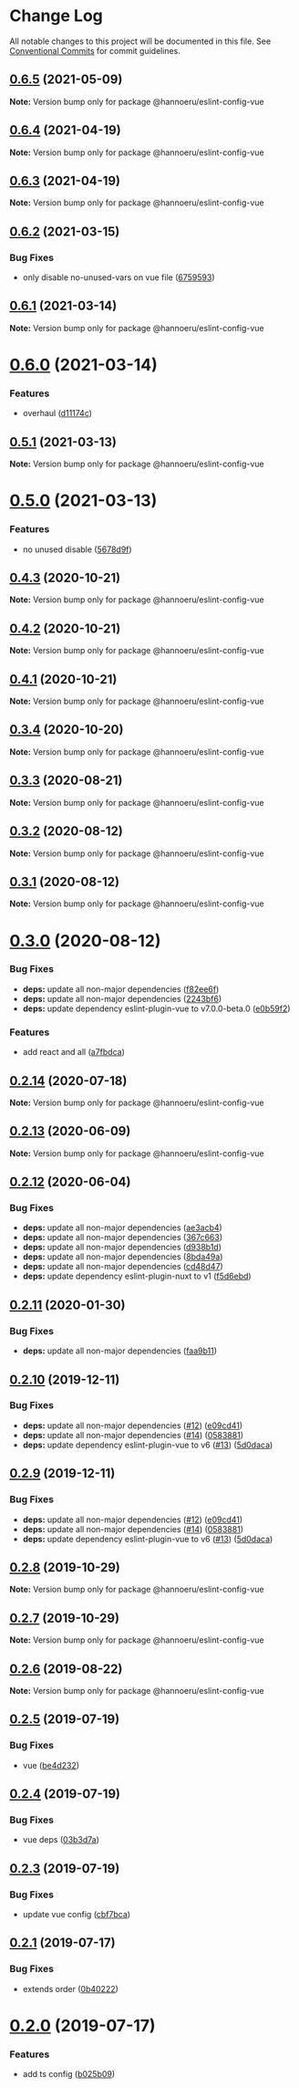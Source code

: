 # Change Log

All notable changes to this project will be documented in this file. See
[Conventional Commits](https://conventionalcommits.org) for commit guidelines.

## [0.6.5](https://github.com/antfu/eslint-config/compare/v0.6.4...v0.6.5) (2021-05-09)

**Note:** Version bump only for package @hannoeru/eslint-config-vue

## [0.6.4](https://github.com/antfu/eslint-config/compare/v0.6.3...v0.6.4) (2021-04-19)

**Note:** Version bump only for package @hannoeru/eslint-config-vue

## [0.6.3](https://github.com/antfu/eslint-config/compare/v0.6.2...v0.6.3) (2021-04-19)

**Note:** Version bump only for package @hannoeru/eslint-config-vue

## [0.6.2](https://github.com/antfu/eslint-config/compare/v0.6.1...v0.6.2) (2021-03-15)

### Bug Fixes

- only disable no-unused-vars on vue file
  ([6759593](https://github.com/antfu/eslint-config/commit/67595932e447824837d9776204c9b559cb06a185))

## [0.6.1](https://github.com/antfu/eslint-config/compare/v0.6.0...v0.6.1) (2021-03-14)

**Note:** Version bump only for package @hannoeru/eslint-config-vue

# [0.6.0](https://github.com/antfu/eslint-config/compare/v0.5.1...v0.6.0) (2021-03-14)

### Features

- overhaul
  ([d11174c](https://github.com/antfu/eslint-config/commit/d11174c6ddfa6fad5c3f47564985a65f46f83bff))

## [0.5.1](https://github.com/antfu/eslint-config/compare/v0.5.0...v0.5.1) (2021-03-13)

**Note:** Version bump only for package @hannoeru/eslint-config-vue

# [0.5.0](https://github.com/antfu/eslint-config/compare/v0.4.3...v0.5.0) (2021-03-13)

### Features

- no unused disable
  ([5678d9f](https://github.com/antfu/eslint-config/commit/5678d9f5c3f72669d79434fba108c01d28f339e3))

## [0.4.3](https://github.com/antfu/eslint-config/compare/v0.4.2...v0.4.3) (2020-10-21)

**Note:** Version bump only for package @hannoeru/eslint-config-vue

## [0.4.2](https://github.com/antfu/eslint-config/compare/v0.4.1...v0.4.2) (2020-10-21)

**Note:** Version bump only for package @hannoeru/eslint-config-vue

## [0.4.1](https://github.com/antfu/eslint-config/compare/v0.4.0...v0.4.1) (2020-10-21)

**Note:** Version bump only for package @hannoeru/eslint-config-vue

## [0.3.4](https://github.com/antfu/eslint-config/compare/v0.3.3...v0.3.4) (2020-10-20)

**Note:** Version bump only for package @hannoeru/eslint-config-vue

## [0.3.3](https://github.com/antfu/eslint-config/compare/v0.3.2...v0.3.3) (2020-08-21)

**Note:** Version bump only for package @hannoeru/eslint-config-vue

## [0.3.2](https://github.com/antfu/eslint-config/compare/v0.3.1...v0.3.2) (2020-08-12)

**Note:** Version bump only for package @hannoeru/eslint-config-vue

## [0.3.1](https://github.com/antfu/eslint-config/compare/v0.3.0...v0.3.1) (2020-08-12)

**Note:** Version bump only for package @hannoeru/eslint-config-vue

# [0.3.0](https://github.com/antfu/eslint-config/compare/v0.2.14...v0.3.0) (2020-08-12)

### Bug Fixes

- **deps:** update all non-major dependencies
  ([f82ee6f](https://github.com/antfu/eslint-config/commit/f82ee6fce9153f098c8fbbeef17f88261e08176f))
- **deps:** update all non-major dependencies
  ([2243bf6](https://github.com/antfu/eslint-config/commit/2243bf67fac0f75c1a4e35c604f49ebb2092d960))
- **deps:** update dependency eslint-plugin-vue to v7.0.0-beta.0
  ([e0b59f2](https://github.com/antfu/eslint-config/commit/e0b59f271fa3c679e5c4a7d61b5af79cef37721f))

### Features

- add react and all
  ([a7fbdca](https://github.com/antfu/eslint-config/commit/a7fbdcad4b20294e26e817fae468f468376e49cf))

## [0.2.14](https://github.com/antfu/eslint-config/compare/v0.2.13...v0.2.14) (2020-07-18)

**Note:** Version bump only for package @hannoeru/eslint-config-vue

## [0.2.13](https://github.com/antfu/eslint-config/compare/v0.2.12...v0.2.13) (2020-06-09)

**Note:** Version bump only for package @hannoeru/eslint-config-vue

## [0.2.12](https://github.com/antfu/eslint-config/compare/v0.2.11...v0.2.12) (2020-06-04)

### Bug Fixes

- **deps:** update all non-major dependencies
  ([ae3acb4](https://github.com/antfu/eslint-config/commit/ae3acb40f34fa117bb0afe6f9959daa5c0f9a197))
- **deps:** update all non-major dependencies
  ([367c663](https://github.com/antfu/eslint-config/commit/367c663eb0eca976b2e932d5666b0e47f751a03c))
- **deps:** update all non-major dependencies
  ([d938b1d](https://github.com/antfu/eslint-config/commit/d938b1d714e429f4dd4cce56b8b2c4cdee0de242))
- **deps:** update all non-major dependencies
  ([8bda49a](https://github.com/antfu/eslint-config/commit/8bda49afb37d50c647995354cec4d11589eeef8f))
- **deps:** update all non-major dependencies
  ([cd48d47](https://github.com/antfu/eslint-config/commit/cd48d476bfe63623b66d9d5107b794f3b2e73129))
- **deps:** update dependency eslint-plugin-nuxt to v1
  ([f5d6ebd](https://github.com/antfu/eslint-config/commit/f5d6ebda7cfa17ad8992e1ccc4fd9be020711375))

## [0.2.11](https://github.com/antfu/eslint-config/compare/v0.2.10...v0.2.11) (2020-01-30)

### Bug Fixes

- **deps:** update all non-major dependencies
  ([faa9b11](https://github.com/antfu/eslint-config/commit/faa9b11d52d5d34a4c89917bb6b1aeaa8f7bbdb2))

## [0.2.10](https://github.com/antfu/eslint-config/compare/v0.2.8...v0.2.10) (2019-12-11)

### Bug Fixes

- **deps:** update all non-major dependencies
  ([#12](https://github.com/antfu/eslint-config/issues/12))
  ([e09cd41](https://github.com/antfu/eslint-config/commit/e09cd415f12fa1afe18430c50f6b72189700aa8c))
- **deps:** update all non-major dependencies
  ([#14](https://github.com/antfu/eslint-config/issues/14))
  ([0583881](https://github.com/antfu/eslint-config/commit/05838817541d500e3aab0e215f879c1c7ceb7ced))
- **deps:** update dependency eslint-plugin-vue to v6
  ([#13](https://github.com/antfu/eslint-config/issues/13))
  ([5d0daca](https://github.com/antfu/eslint-config/commit/5d0dacae0af218e30868fcfb7b60afd6dbeda45b))

## [0.2.9](https://github.com/antfu/eslint-config/compare/v0.2.8...v0.2.9) (2019-12-11)

### Bug Fixes

- **deps:** update all non-major dependencies
  ([#12](https://github.com/antfu/eslint-config/issues/12))
  ([e09cd41](https://github.com/antfu/eslint-config/commit/e09cd415f12fa1afe18430c50f6b72189700aa8c))
- **deps:** update all non-major dependencies
  ([#14](https://github.com/antfu/eslint-config/issues/14))
  ([0583881](https://github.com/antfu/eslint-config/commit/05838817541d500e3aab0e215f879c1c7ceb7ced))
- **deps:** update dependency eslint-plugin-vue to v6
  ([#13](https://github.com/antfu/eslint-config/issues/13))
  ([5d0daca](https://github.com/antfu/eslint-config/commit/5d0dacae0af218e30868fcfb7b60afd6dbeda45b))

## [0.2.8](https://github.com/antfu/eslint-config/compare/v0.2.6...v0.2.8) (2019-10-29)

**Note:** Version bump only for package @hannoeru/eslint-config-vue

## [0.2.7](https://github.com/antfu/eslint-config/compare/v0.2.6...v0.2.7) (2019-10-29)

**Note:** Version bump only for package @hannoeru/eslint-config-vue

## [0.2.6](https://github.com/antfu/eslint-config/compare/v0.2.5...v0.2.6) (2019-08-22)

**Note:** Version bump only for package @hannoeru/eslint-config-vue

## [0.2.5](https://github.com/antfu/eslint-config/compare/v0.2.4...v0.2.5) (2019-07-19)

### Bug Fixes

- vue ([be4d232](https://github.com/antfu/eslint-config/commit/be4d232))

## [0.2.4](https://github.com/antfu/eslint-config/compare/v0.2.3...v0.2.4) (2019-07-19)

### Bug Fixes

- vue deps ([03b3d7a](https://github.com/antfu/eslint-config/commit/03b3d7a))

## [0.2.3](https://github.com/antfu/eslint-config/compare/v0.2.2...v0.2.3) (2019-07-19)

### Bug Fixes

- update vue config
  ([cbf7bca](https://github.com/antfu/eslint-config/commit/cbf7bca))

## [0.2.1](https://github.com/antfu/eslint-config/compare/v0.2.0...v0.2.1) (2019-07-17)

### Bug Fixes

- extends order
  ([0b40222](https://github.com/antfu/eslint-config/commit/0b40222))

# [0.2.0](https://github.com/antfu/eslint-config/compare/v0.1.5...v0.2.0) (2019-07-17)

### Features

- add ts config
  ([b025b09](https://github.com/antfu/eslint-config/commit/b025b09))
